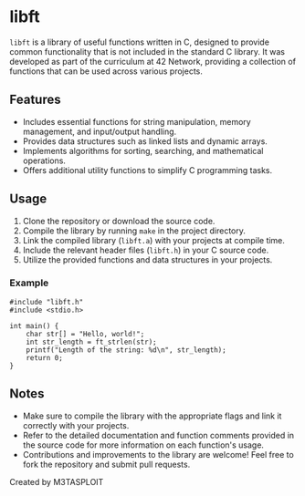 <h1>libft</h1>

<p><code>libft</code> is a library of useful functions written in C, designed to provide common functionality that is not included in the standard C library. It was developed as part of the curriculum at 42 Network, providing a collection of functions that can be used across various projects.</p>

<h2>Features</h2>

<ul>
  <li>Includes essential functions for string manipulation, memory management, and input/output handling.</li>
  <li>Provides data structures such as linked lists and dynamic arrays.</li>
  <li>Implements algorithms for sorting, searching, and mathematical operations.</li>
  <li>Offers additional utility functions to simplify C programming tasks.</li>
</ul>

<h2>Usage</h2>

<ol>
  <li>Clone the repository or download the source code.</li>
  <li>Compile the library by running <code>make</code> in the project directory.</li>
  <li>Link the compiled library (<code>libft.a</code>) with your projects at compile time.</li>
  <li>Include the relevant header files (<code>libft.h</code>) in your C source code.</li>
  <li>Utilize the provided functions and data structures in your projects.</li>
</ol>

<h3>Example</h3>

<pre><code>#include "libft.h"
#include &lt;stdio.h&gt;

int main() {
    char str[] = "Hello, world!";
    int str_length = ft_strlen(str);
    printf("Length of the string: %d\n", str_length);
    return 0;
}
</code></pre>

<h2>Notes</h2>

<ul>
  <li>Make sure to compile the library with the appropriate flags and link it correctly with your projects.</li>
  <li>Refer to the detailed documentation and function comments provided in the source code for more information on each function's usage.</li>
  <li>Contributions and improvements to the library are welcome! Feel free to fork the repository and submit pull requests.</li>
</ul>

<p>Created by M3TASPLOIT</p>
